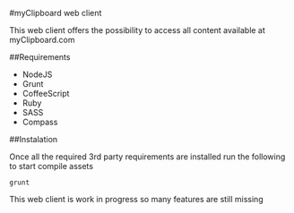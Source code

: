 #myClipboard web client

This web client offers the possibility to access all content available at myClipboard.com

##Requirements

* NodeJS
* Grunt
* CoffeeScript
* Ruby
* SASS
* Compass

##Instalation

Once all the required 3rd party requirements are installed run the following to start compile assets

    grunt

This web client is work in progress so many features are still missing